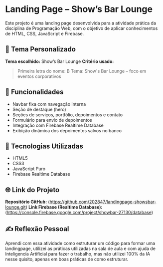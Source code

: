 # Landing Page – Show’s Bar Lounge

Este projeto é uma landing page desenvolvida para a atividade prática da disciplina de Programação Web, com o objetivo de aplicar conhecimentos de HTML, CSS, JavaScript e Firebase.

## 🎯 Tema Personalizado

**Tema escolhido:** Show’s Bar Lounge
**Critério usado:**
> Primeira letra do nome: B
> Tema: Show's Bar Lounge – foco em eventos corporativos

## 🔧 Funcionalidades

- Navbar fixa com navegação interna
- Seção de destaque (hero)
- Seções de serviços, portfólio, depoimentos e contato
- Formulário para envio de depoimentos
- Integração com Firebase Realtime Database
- Exibição dinâmica dos depoimentos salvos no banco

## 🚀 Tecnologias Utilizadas

- HTML5
- CSS3
- JavaScript Puro 
- Firebase Realtime Database

## 🌐 Link do Projeto

**Repositório GitHub:** (https://github.com/202847/landingpage-showsbar-lounge.git)
**Link Firebase (Realtime Database):** (https://console.firebase.google.com/project/showbar-27130/database)

## ✍️ Reflexão Pessoal
 
Aprendi com essa atividade como estruturar um código para formar uma landingpage, utilizei as práticas utilizadas na sala de aula e com ajuda de Inteligencia Artificial para fazer o trabalho, mas não utilizei 100% da IA nesse quisito, apenas em boas práticas de como estruturar.

